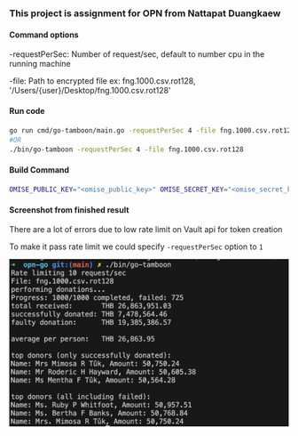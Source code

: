 ### This project is assignment for OPN from Nattapat Duangkaew

#### Command options
-requestPerSec: Number of request/sec, default to number cpu in the running machine

-file: Path to encrypted file ex: fng.1000.csv.rot128, '/Users/{user}/Desktop/fng.1000.csv.rot128'

#### Run code
```sh
go run cmd/go-tamboon/main.go -requestPerSec 4 -file fng.1000.csv.rot128
#OR
./bin/go-tamboon -requestPerSec 4 -file fng.1000.csv.rot128
```



#### Build Command
```sh
OMISE_PUBLIC_KEY="<omise_public_key>" OMISE_SECRET_KEY="<omise_secret_key>" go build -o ./bin/go-tamboon cmd/go-tamboon/main.go
```

#### Screenshot from finished result
There are a lot of errors due to low rate limit on Vault api for token creation

To make it pass rate limit we could specify `-requestPerSec` option to `1`

![My Image](images/finished.png "Optional Title")
